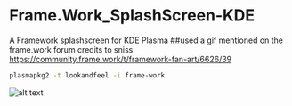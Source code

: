 # Frame.Work_SplashScreen-KDE
A Framework splashscreen for KDE Plasma
##used a gif mentioned on the frame.work forum
credits to sniss https://community.frame.work/t/framework-fan-art/6626/39

```bash
plasmapkg2 -t lookandfeel -i frame-work
```
![alt text](https://github.com/NL-TCH/Frame.Work_SplashScreen-KDE/blob/main/framework.gif)
